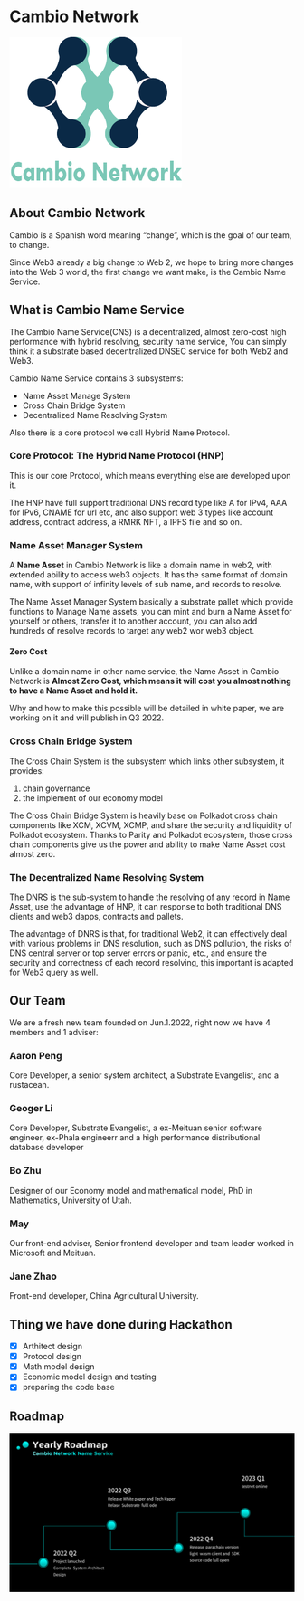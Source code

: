 
# Cambio Network

![Cambio Network](assets/cambio-network-new-logo.png)


## About Cambio Network

Cambio is a Spanish word meaning “change”, which is the goal of our team, to change.

Since Web3 already a big change to Web 2, we hope to bring more changes into the Web 3 world, the first change we want make, is the Cambio Name Service.

## What is Cambio Name Service

The Cambio Name Service(CNS) is a decentralized, almost zero-cost high performance with hybrid resolving, security name service, You can simply think it a substrate based decentralized DNSEC service for both Web2 and Web3. 

Cambio Name Service contains 3 subsystems: 

- Name Asset Manage System
- Cross Chain Bridge System
- Decentralized Name Resolving System

Also there is a core protocol we call Hybrid Name Protocol.

### Core Protocol: The Hybrid Name Protocol (HNP)

This is our core Protocol, which means everything else are developed upon it.

The HNP have full support traditional DNS record type like A for IPv4, AAA for IPv6, CNAME for url etc, and also support web 3 types like account address, contract address, a RMRK NFT, a IPFS file and so on.

### Name Asset Manager System

A **Name Asset** in Cambio Network is like a domain name in web2, with extended ability to access web3 objects. It has the same format of domain name, with support of infinity levels of sub name, and records to resolve.

The Name Asset Manager System basically a substrate pallet which provide functions to Manage Name assets, you can mint and burn a Name Asset for yourself or others, transfer it to another account, you can also add hundreds of resolve records to target any web2 wor web3 object.

#### Zero Cost

Unlike a domain name in other name service, the Name Asset in Cambio Network is **Almost Zero Cost, which means it will cost you almost nothing to have a Name Asset and hold it.**

Why and how to make this possible will be detailed in white paper, we are working on it and will publish in Q3 2022.

### Cross Chain Bridge System

The Cross Chain System is the subsystem which links other subsystem, it provides:

1. chain governance
2. the implement of our economy model

The Cross Chain Bridge System is heavily base on Polkadot cross chain components like XCM, XCVM, XCMP, and share the security and liquidity of Polkadot ecosystem. Thanks to Parity and Polkadot ecosystem,  those cross chain components give us the power and ability to make Name Asset cost almost zero. 

### The Decentralized Name Resolving System

The DNRS is the sub-system to handle the resolving of any record in Name Asset, use the advantage of HNP, it can response to both traditional DNS clients and web3 dapps, contracts and pallets.

The advantage of DNRS is that, for traditional Web2, it can effectively deal with various problems in DNS resolution, such as DNS pollution, the risks of DNS central server or top server errors or panic, etc., and ensure the security and correctness of each record resolving, this important is adapted for Web3 query as well.

## Our Team

We are a fresh new team founded on Jun.1.2022, right now we have 4 members and 1 adviser:

### Aaron Peng

Core Developer, a senior system architect, a Substrate Evangelist, and a rustacean.

### Geoger Li

Core Developer, Substrate Evangelist, a ex-Meituan senior software engineer, ex-Phala engineerr and a high performance distributional database developer

### Bo Zhu

Designer of our Economy model and mathematical model, PhD in Mathematics, University of Utah.

### May

Our front-end adviser, Senior frontend developer and team leader worked in Microsoft and Meituan.

### Jane Zhao

Front-end developer, China Agricultural University.

## Thing we have done during Hackathon
- [x] Arthitect design
- [x] Protocol design
- [x] Math model design
- [x] Economic model design and testing
- [x] preparing the code base

## Roadmap
![Cambio Network Roadmap 2022](assets/roadmap.png)
